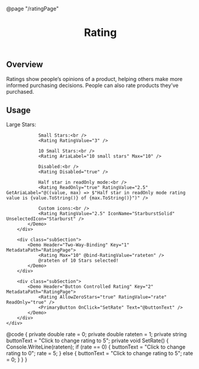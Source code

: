 ﻿@page "/ratingPage"

<header class="root">
    <h1 class="title">Rating</h1>
</header>
<div class="section" style="transition-delay: 0s;">
    <div id="overview" tabindex="-1">
        <h2 class="subHeading hiddenContent">Overview</h2>
    </div>
    <div class="content">
        <div class="ms-Markdown">
            <p>
                Ratings show people’s opinions of a product, helping others make more informed purchasing decisions. People can also rate products they’ve purchased.
            </p>
        </div>
    </div>
</div>
<div class="section" style="transition-delay: 0s;">
    <div id="overview" tabindex="-1">
        <h2 class="subHeading">Usage</h2>
    </div>
    <div>
        <div class="subSection">
            <Demo Header="Rating" Key="0" MetadataPath="RatingPage">
                Large Stars:<br />
                <Rating Size="RatingSize.Large" AriaLabelFormat="Select {0} of {1} stars" />

                Small Stars:<br />
                <Rating RatingValue="3" />

                10 Small Stars:<br />
                <Rating AriaLabel="10 small stars" Max="10" />

                Disabled:<br />
                <Rating Disabled="true" />

                Half star in readOnly mode:<br />
                <Rating ReadOnly="true" RatingValue="2.5" GetAriaLabel="@((value, max) => $"Half star in readOnly mode rating value is {value.ToString()} of {max.ToString()}")" />

                Custom icons:<br />
                <Rating RatingValue="2.5" IconName="StarburstSolid" UnselectedIcon="Starburst" />
            </Demo>
        </div>

        <div class="subSection">
            <Demo Header="Two-Way-Binding" Key="1" MetadataPath="RatingPage">
                <Rating Max="10" @bind-RatingValue="rateten" />
                @rateten of 10 Stars selected!
            </Demo>
        </div>

        <div class="subSection">
            <Demo Header="Button Controlled Rating" Key="2" MetadataPath="RatingPage">
                <Rating AllowZeroStars="true" RatingValue="rate" ReadOnly="true" />
                <PrimaryButton OnClick="SetRate" Text="@buttonText" />
            </Demo>
        </div>
    </div>
</div>

@code {
    private double rate = 0;
    private double rateten = 1;
    private string buttonText = "Click to change rating to 5";
    private void SetRate()
    {
        Console.WriteLine(rateten);
        if (rate == 0)
        {
            buttonText = "Click to change rating to 0";
            rate = 5;
        }
        else
        {
            buttonText = "Click to change rating to 5";
            rate = 0;
        }
    }
}


